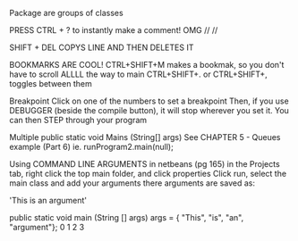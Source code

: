 
Package are groups of classes

PRESS CTRL + ? to instantly make a comment! OMG
//
//



SHIFT + DEL COPYS LINE AND THEN DELETES IT




BOOKMARKS ARE COOL!
CTRL+SHIFT+M makes a bookmak, so you don't have to scroll ALLLL the way to main
CTRL+SHIFT+. or CTRL+SHIFT+, toggles between them




Breakpoint
Click on one of the numbers to set a breakpoint
Then, if you use DEBUGGER (beside the compile button), it will stop wherever you set it.
You can then STEP through your program






Multiple public static void Mains (String[] args)
See CHAPTER 5 - Queues example (Part 6)
ie. 
runProgram2.main(null);






Using COMMAND LINE ARGUMENTS in netbeans  (pg 165)
in the Projects tab, right click the top main folder, and click properties
Click run, select the main class and add your arguments there
arguments are saved as:

'This is an argument'

public static void main (String [] args)
args = { "This", "is", "an", "argument"};
           0       1    2       3
